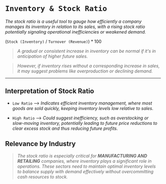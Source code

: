 # `Inventory & Stock Ratio`


*The stock ratio is a useful tool to gauge how efficiently a company manages its inventory in relation to its sales, with a rising stock ratio potentially signaling operational inefficiencies or weakened demand.*


(`Stock (Inventory)` / `Turnover (Revenue)`) * 100


> *A gradual or consistent increase in inventory can be normal if it's in anticipation of higher future sales.*

> *However, if inventory rises without a corresponding increase in sales, it may suggest problems like overproduction or declining demand.*


***


## Interpretation of Stock Ratio


- `Low Ratio` --> *Indicates efficient inventory management, where most goods are sold quickly, keeping inventory levels low relative to sales.*

- `High Ratio` --> *Could suggest inefficiency, such as overstocking or slow-moving inventory, potentially leading to future price reductions to clear excess stock and thus reducing future profits.*


## Relevance by Industry


> *The stock ratio is especially critical for ***MANUFACTURING AND RETAILING*** companies, where inventory plays a significant role in operations. These sectors need to maintain optimal inventory levels to balance supply with demand effectively without overcommitting cash resources to stock.*
